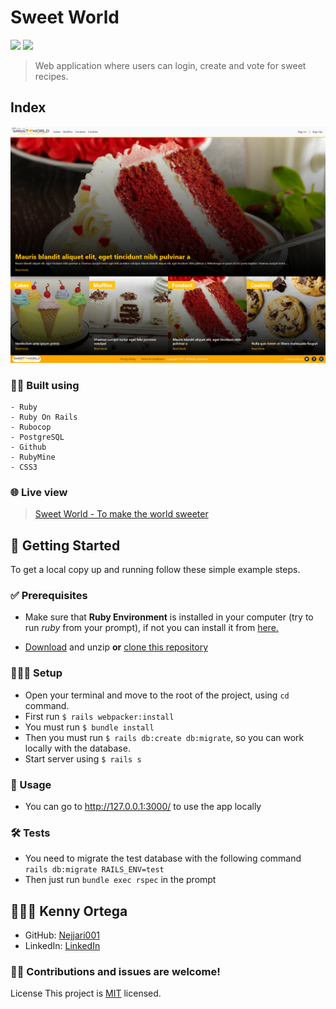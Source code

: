 # Sweet World
![](https://img.shields.io/badge/Ruby-CC342D?style=for-the-badge&logo=ruby&logoColor=white) ![](https://img.shields.io/badge/Ruby_on_Rails-CC0000?style=for-the-badge&logo=ruby-on-rails&logoColor=white)

> Web application where users can login, create and vote for sweet recipes.

## Index

![Screenshot](./screenshot/index.png)

### 👷🏻 Built using
    - Ruby
    - Ruby On Rails
    - Rubocop
    - PostgreSQL
    - Github
    - RubyMine
    - CSS3

### 🌐 Live view

> [Sweet World - To make the world sweeter](https://capstone-rails-kenny.herokuapp.com/)

## 🚩 Getting Started

To get a local copy up and running follow these simple example steps.

### ✅ Prerequisites

* Make sure that **Ruby Environment** is installed in your computer (try to run _ruby_ from your prompt), if not you can install it from [here.](https://www.ruby-lang.org/en/downloads/)


* [Download](https://github.com/kensayo/private-events/archive/refs/heads/development.zip) and unzip **or** [clone this repository](https://docs.github.com/es/github/creating-cloning-and-archiving-repositories/cloning-a-repository)


### 👨🏻‍🔧 Setup

- Open your terminal and move to the root of the project, using ```cd``` command.
- First run ```$ rails webpacker:install```
- You must run ```$ bundle install```
- Then you must run ```$ rails db:create db:migrate```, so you can work locally with the database.
- Start server using ```$ rails s```

### 🔌 Usage

- You can go to http://127.0.0.1:3000/ to use the app locally

### 🛠️ Tests

- You need to migrate the test database with the following command ```rails db:migrate RAILS_ENV=test```
- Then just run ```bundle exec rspec``` in the prompt

## 👨🏻‍💻 Kenny Ortega

- GitHub: [Nejjari001](https://github.com/Nejjari001)
- LinkedIn: [LinkedIn](https://www.linkedin.com/in/nejjari-abdelhafid/)


### 🤝🏻 Contributions and issues are welcome!

License
This project is [MIT](./MIT.md) licensed.
